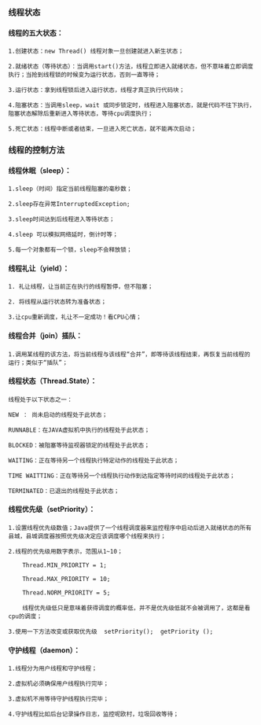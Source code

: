 ### 线程状态

  #### 线程的五大状态：
  
    1.创建状态：new Thread() 线程对象一旦创建就进入新生状态；
    
    2.就绪状态（等待状态）：当调用start()方法，线程立即进入就绪状态，但不意味着立即调度执行；当抢到线程锁的时候变为运行状态，否则一直等待；
    
    3.运行状态：拿到线程锁后进入运行状态，线程才真正执行代码块；
    
    4.阻塞状态：当调用sleep，wait 或同步锁定时，线程进入阻塞状态，就是代码不往下执行，阻塞状态解除后重新进入等待状态，等待cpu调度执行；
    
    5.死亡状态：线程中断或者结束，一旦进入死亡状态，就不能再次启动；

### 线程的控制方法

  #### 线程休眠（sleep）：
    
    1.sleep（时间）指定当前线程阻塞的毫秒数；
    
    2.sleep存在异常InterruptedException;
    
    3.sleep时间达到后线程进入等待状态；
    
    4.sleep 可以模拟网络延时，倒计时等；
    
    5.每一个对象都有一个锁，sleep不会释放锁；
    
  #### 线程礼让（yield）：
  
    1. 礼让线程，让当前正在执行的线程暂停，但不阻塞；
    
    2. 将线程从运行状态转为准备状态；
    
    3.让cpu重新调度，礼让不一定成功！看CPU心情；
    
  #### 线程合并（join）插队：
  
    1.调用某线程的该方法，将当前线程与该线程“合并”，即等待该线程结束，再恢复当前线程的运行；类似于“插队”；
    
  #### 线程状态（Thread.State）：
  
    线程处于以下状态之一：
    
    NEW ： 尚未启动的线程处于此状态；
    
    RUNNABLE：在JAVA虚拟机中执行的线程处于此状态；
    
    BLOCKED：被阻塞等待监视器锁定的线程处于此状态；
    
    WAITING：正在等待另一个线程执行特定动作的线程处于此状态；
    
    TIME WAITTING：正在等待另一个线程执行动作到达指定等待时间的线程处于此状态；
    
    TERMINATED：已退出的线程处于此状态；
    
  #### 线程优先级（setPriority）：
  
    1.设置线程优先级数值；Java提供了一个线程调度器来监控程序中启动后进入就绪状态的所有县城，县城调度器按照优先级决定应该调度哪个线程来执行；
    
    2.线程的优先级用数字表示，范围从1~10；
        
        Thread.MIN_PRIORITY = 1;
        
        Thread.MAX_PRIORITY = 10;
        
        Thread.NORM_PRIORITY = 5;
        
        线程优先级低只是意味着获得调度的概率低，并不是优先级低就不会被调用了，这都是看cpu的调度；
        
    3.使用一下方法改变或获取优先级  setPriority();  getPriority ();   
  
#### 守护线程（daemon）：

    1.线程分为用户线程和守护线程；
    
    2.虚拟机必须确保用户线程执行完毕；
    
    3.虚拟机不用等待守护线程执行完毕；
    
    4.守护线程比如后台记录操作日志，监控呢欧村，垃圾回收等待；
    
    
